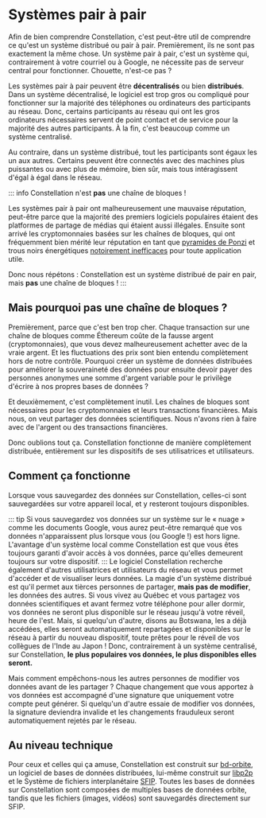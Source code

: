 # Systèmes pair à pair
Afin de bien comprendre Constellation, c'est peut-être util de comprendre ce qu'est un système distribué ou pair à pair. Premièrement, ils ne sont pas exactement la même chose. Un système pair à pair, c'est un système qui, contrairement à votre courriel ou à Google, ne nécessite pas de serveur central pour fonctionner. Chouette, n'est-ce pas ?

Les systèmes pair à pair peuvent être **décentralisés** ou bien **distribués**. Dans un système décentralisé, le logiciel est trop gros ou compliqué pour fonctionner sur la majorité des téléphones ou ordinateurs des participants au réseau. Donc, certains participants au réseau qui ont les gros ordinateurs nécessaires servent de point contact et de service pour la majorité des autres participants. À la fin, c'est beaucoup comme un système centralisé.

Au contraire, dans un système distribué, tout les participants sont égaux les un aux autres. Certains peuvent être connectés avec des machines plus puissantes ou avec plus de mémoire, bien sûr, mais tous intéragissent d'égal à égal dans le réseau.

::: info
Constellation n'est **pas** une chaîne de bloques !

Les systèmes pair à pair ont malheureusement une mauvaise réputation, peut-être parce que la majorité des premiers logiciels populaires étaient des platformes de partage de médias qui étaient aussi illégales. Ensuite sont arrivé les cryptomonnaies basées sur les chaînes de bloques, qui ont fréquemment bien mérité leur réputation en tant que [pyramides de Ponzi](https://web3isgoinggreat.com/) et trous noirs énergétiques [notoirement inefficaces](https://www.usenix.org/publications/loginonline/web3-fraud) pour toute application utile.

Donc nous répétons : Constellation est un système distribué de pair 
 en pair, mais **pas** une chaîne de bloques !
:::

## Mais pourquoi pas une chaîne de bloques ?
Premièrement, parce que c'est ben trop cher. Chaque transaction sur une chaîne de bloques comme Éthereum coûte de la fausse argent (cryptomonnaies), que vous devez malheureusement achetter avec de la vraie argent. Et les fluctuations des prix sont bien entendu complètement hors de notre contrôle. Pourquoi créer un système de données distribuées pour améliorer la souveraineté des données pour ensuite devoir payer des personnes anonymes une somme d'argent variable pour le privilège d'écrire à nos propres bases de données ?

Et deuxièmement, c'est complètement inutil. Les chaînes de bloques sont nécessaires pour les cryptomonnaies et leurs transactions financières. Mais nous, on veut partager des données scientifiques. Nous n'avons rien à faire avec de l'argent ou des transactions financières.

Donc oublions tout ça. Constellation fonctionne de manière complètement distribuée, entièrement sur les dispositifs de ses utilisatrices et utilisateurs.

## Comment ça fonctionne
Lorsque vous sauvegardez des données sur Constellation, celles-ci sont sauvegardées sur votre appareil local, et y resteront toujours disponibles.

::: tip
Si vous sauvegardez vos données sur un système sur le « nuage » comme les documents Google, vous aurez peut-être remarqué que vos données n'apparaissent plus lorsque vous (ou Google !) est hors ligne. L'avantage d'un système local comme Constellation est que vous êtes toujours garanti d'avoir accès à vos données, parce qu'elles demeurent toujours sur votre dispositif.
:::
Le logiciel Constellation recherche également d'autres utilisatrices et utilisateurs du réseau et vous permet d'accéder et de visualiser leurs données. La magie d'un système distribué est qu'il permet aux tièrces personnes de partager, **mais pas de modifier**, les données des autres. Si vous vivez au Québec et vous partagez vos données scientifiques et avant fermez votre téléphone pour aller dormir, vos données ne seront plus disponible sur le réseau jusqu'à votre réveil, heure de l'est. Mais, si quelqu'un d'autre, disons au Botswana, les a déjà accédées, elles seront automatiquement repartagées et disponibles sur le réseau à partir du nouveau dispositif, toute prêtes pour le réveil de vos collègues de l'Inde au Japon ! Donc, contrairement à un système centralisé, sur Constellation, **le plus populaires vos données, le plus disponibles elles seront.**

Mais comment empêchons-nous les autres personnes de modifier vos données avant de les partager ? Chaque changement que vous apportez à vos données est accompagné d'une signature que uniquement votre compte peut générer. Si quelqu'un d'autre essaie de modifier vos données, la signature deviendra invalide et les changements frauduleux seront automatiquement rejetés par le réseau.

## Au niveau technique
Pour ceux et celles qui ça amuse, Constellation est construit sur [bd-orbite](https://orbitdb.org), un logiciel de bases de données distribuées, lui-même construit sur [libp2p](https://libp2p.io) et le Système de fichiers interplanétaire [SFIP](https://ipfs.io/). Toutes les bases de données sur Constellation sont composées de multiples bases de données orbite, tandis que les fichiers (images, vidéos) sont sauvegardés directement sur SFIP.

